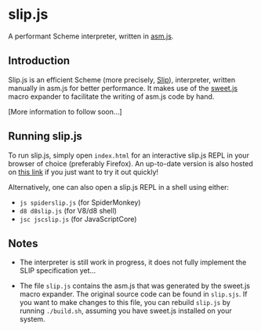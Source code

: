 # slip.js
A performant Scheme interpreter, written in [asm.js](http://asmjs.org).

## Introduction

Slip.js is an efficient Scheme (more precisely, [Slip](https://github.com/noahvanes/slip.js/raw/master/varia/Slip.pdf)),
interpreter, written manually in asm.js for better performance. It makes use of the [sweet.js](http://sweetjs.org) macro
expander to facilitate the writing of asm.js code by hand.

[More information to follow soon...]

## Running slip.js

To run slip.js, simply open ```index.html``` for an interactive slip.js REPL in your browser of choice (preferably Firefox). An up-to-date version is also hosted on [this link](http://wilma.vub.ac.be/~noahves/slip.js/latest) if you just want to try it out quickly!

Alternatively, one can also open a slip.js REPL in a shell using either:
  - ```js spiderslip.js``` (for SpiderMonkey)
  - ```d8 d8slip.js``` (for V8/d8 shell)
  - ```jsc jscslip.js``` (for JavaScriptCore)

## Notes

* The interpreter is still work in progress, it does not fully implement the SLIP specification yet...

* The file ```slip.js``` contains the asm.js that was generated by the sweet.js macro expander. The original source code
can be found in ```slip.sjs```. If you want to make changes to this file, you can rebuild ```slip.js``` by running ```./build.sh```,
assuming you have sweet.js installed on your system.
